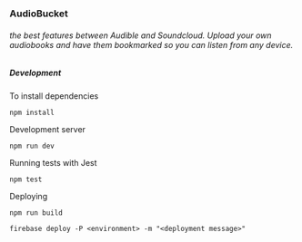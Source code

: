 ### AudioBucket 
###### the best features between Audible and Soundcloud. Upload your own audiobooks and have them bookmarked so you can listen from any device.

###### 

##### Development

To install dependencies

```shell
npm install
```

Development server
```shell
npm run dev
```

Running tests with Jest
```shell
npm test
```

Deploying


```shell
npm run build

firebase deploy -P <environment> -m "<deployment message>"
```
